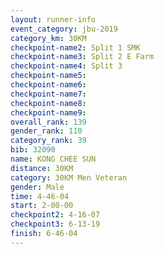 ```yaml
---
layout: runner-info 
event_category: jbu-2019 
category_km: 30KM 
checkpoint-name2: Split 1 SMK 
checkpoint-name3: Split 2 E Farm 
checkpoint-name4: Split 3 
checkpoint-name5: 
checkpoint-name6: 
checkpoint-name7: 
checkpoint-name8: 
checkpoint-name9: 
overall_rank: 139
gender_rank: 110
category_rank: 39
bib: 32090
name: KONG CHEE SUN
distance: 30KM
category: 30KM Men Veteran
gender: Male
time: 4-46-04
start: 2-00-00
checkpoint2: 4-16-07
checkpoint3: 6-13-19
finish: 6-46-04
---
```

